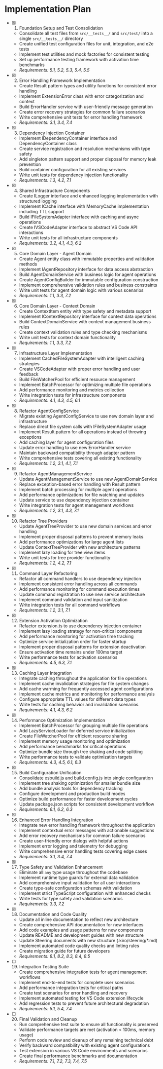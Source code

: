 # Implementation Plan

- [x] 1. Foundation Setup and Test Consolidation
  - Consolidate all test files from `src/__tests__/` and `src/test/` into a single `src/__tests__/` directory
  - Create unified test configuration files for unit, integration, and e2e tests
  - Implement test utilities and mock factories for consistent testing
  - Set up performance testing framework with activation time benchmarks
  - _Requirements: 5.1, 5.2, 5.3, 5.4, 5.5_

- [x] 2. Error Handling Framework Implementation
  - Create Result pattern types and utility functions for consistent error handling
  - Implement ExtensionError class with error categorization and context
  - Build ErrorHandler service with user-friendly message generation
  - Create error recovery strategies for common failure scenarios
  - Write comprehensive unit tests for error handling framework
  - _Requirements: 3.1, 3.4, 7.4_

- [x] 3. Dependency Injection Container
  - Implement IDependencyContainer interface and DependencyContainer class
  - Create service registration and resolution mechanisms with type safety
  - Add singleton pattern support and proper disposal for memory leak prevention
  - Build container configuration for all existing services
  - Write unit tests for dependency injection functionality
  - _Requirements: 1.3, 4.2, 7.1_

- [x] 4. Shared Infrastructure Components
  - Create ILogger interface and enhanced logging implementation with structured logging
  - Implement ICache interface with MemoryCache implementation including TTL support
  - Build IFileSystemAdapter interface with caching and async operations
  - Create IVSCodeAdapter interface to abstract VS Code API interactions
  - Write unit tests for all infrastructure components
  - _Requirements: 3.2, 4.1, 4.3, 6.2_

- [x] 5. Core Domain Layer - Agent Domain
  - Create Agent entity class with immutable properties and validation methods
  - Implement IAgentRepository interface for data access abstraction
  - Build AgentDomainService with business logic for agent operations
  - Create AgentConfigBuilder for immutable configuration construction
  - Implement comprehensive validation rules and business constraints
  - Write unit tests for agent domain logic with various scenarios
  - _Requirements: 1.1, 3.3, 7.2_

- [x] 6. Core Domain Layer - Context Domain
  - Create ContextItem entity with type safety and metadata support
  - Implement IContextRepository interface for context data operations
  - Build ContextDomainService with context management business rules
  - Create context validation rules and type checking mechanisms
  - Write unit tests for context domain functionality
  - _Requirements: 1.1, 3.3, 7.2_

- [x] 7. Infrastructure Layer Implementation
  - Implement CachedFileSystemAdapter with intelligent caching strategies
  - Create VSCodeAdapter with proper error handling and user feedback
  - Build FileWatcherPool for efficient resource management
  - Implement BatchProcessor for optimizing multiple file operations
  - Add performance monitoring and metrics collection
  - Write integration tests for infrastructure components
  - _Requirements: 4.1, 4.3, 4.5, 6.1_

- [x] 8. Refactor AgentConfigService
  - Migrate existing AgentConfigService to use new domain layer and infrastructure
  - Replace direct file system calls with IFileSystemAdapter usage
  - Implement Result pattern for all operations instead of throwing exceptions
  - Add caching layer for agent configuration files
  - Update error handling to use new ErrorHandler service
  - Maintain backward compatibility through adapter pattern
  - Write comprehensive tests covering all existing functionality
  - _Requirements: 1.2, 3.1, 4.1, 7.1_

- [x] 9. Refactor AgentManagementService
  - Update AgentManagementService to use new AgentDomainService
  - Replace exception-based error handling with Result pattern
  - Implement batch processing for multiple agent operations
  - Add performance optimizations for file watching and updates
  - Update service to use dependency injection container
  - Write integration tests for agent management workflows
  - _Requirements: 1.2, 3.1, 4.3, 7.1_

- [x] 10. Refactor Tree Providers
  - Update AgentTreeProvider to use new domain services and error handling
  - Implement proper disposal patterns to prevent memory leaks
  - Add performance optimizations for large agent lists
  - Update ContextTreeProvider with new architecture patterns
  - Implement lazy loading for tree view items
  - Write unit tests for tree provider functionality
  - _Requirements: 1.2, 4.2, 7.1_

- [x] 11. Command Layer Refactoring
  - Refactor all command handlers to use dependency injection
  - Implement consistent error handling across all commands
  - Add performance monitoring for command execution times
  - Update command registration to use new service architecture
  - Implement command validation and input sanitization
  - Write integration tests for all command workflows
  - _Requirements: 1.2, 3.1, 7.1_

- [x] 12. Extension Activation Optimization
  - Refactor extension.ts to use dependency injection container
  - Implement lazy loading strategy for non-critical components
  - Add performance monitoring for activation time tracking
  - Optimize service initialization order for faster startup
  - Implement proper disposal patterns for extension deactivation
  - Ensure activation time remains under 100ms target
  - Write performance tests for activation scenarios
  - _Requirements: 4.5, 6.3, 7.1_

- [x] 13. Caching Layer Integration
  - Integrate caching throughout the application for file operations
  - Implement cache invalidation strategies for file system changes
  - Add cache warming for frequently accessed agent configurations
  - Implement cache metrics and monitoring for performance analysis
  - Configure appropriate TTL values for different data types
  - Write tests for caching behavior and invalidation scenarios
  - _Requirements: 4.1, 4.3, 6.2_

- [x] 14. Performance Optimization Implementation
  - Implement BatchProcessor for grouping multiple file operations
  - Add LazyServiceLoader for deferred service initialization
  - Create FileWatcherPool for efficient resource sharing
  - Implement memory usage monitoring and optimization
  - Add performance benchmarks for critical operations
  - Optimize bundle size through tree shaking and code splitting
  - Write performance tests to validate optimization targets
  - _Requirements: 4.3, 4.5, 6.1, 6.3_

- [x] 15. Build Configuration Unification
  - Consolidate esbuild.js and build.config.js into single configuration
  - Implement tree shaking optimization for smaller bundle size
  - Add bundle analysis tools for dependency tracking
  - Configure development and production build modes
  - Optimize build performance for faster development cycles
  - Update package.json scripts for consistent development workflow
  - _Requirements: 6.1, 6.2, 6.3_

- [x] 16. Enhanced Error Handling Integration
  - Integrate new error handling framework throughout the application
  - Implement contextual error messages with actionable suggestions
  - Add error recovery mechanisms for common failure scenarios
  - Create user-friendly error dialogs with helpful actions
  - Implement error logging and telemetry for debugging
  - Write comprehensive error handling tests covering edge cases
  - _Requirements: 3.1, 3.4, 7.4_

- [x] 17. Type Safety and Validation Enhancement
  - Eliminate all `any` type usage throughout the codebase
  - Implement runtime type guards for external data validation
  - Add comprehensive input validation for all user interactions
  - Create type-safe configuration schemas with validation
  - Implement strict TypeScript configuration with enhanced checks
  - Write tests for type safety and validation scenarios
  - _Requirements: 3.3, 7.2_

- [x] 18. Documentation and Code Quality
  - Update all inline documentation to reflect new architecture
  - Create comprehensive API documentation for new interfaces
  - Add code examples and usage patterns for new components
  - Update README and development guides with new structure
  - Update Steering documents with new structure (.kiro/steering/*.md)
  - Implement automated code quality checks and linting rules
  - Create migration guide for future developers
  - _Requirements: 8.1, 8.2, 8.3, 8.4, 8.5_

- [ ] 19. Integration Testing Suite
  - Create comprehensive integration tests for agent management workflows
  - Implement end-to-end tests for complete user scenarios
  - Add performance integration tests for critical paths
  - Create test scenarios for error handling and recovery
  - Implement automated testing for VS Code extension lifecycle
  - Add regression tests to prevent future architectural degradation
  - _Requirements: 5.1, 5.4, 7.4_

- [ ] 20. Final Validation and Cleanup
  - Run comprehensive test suite to ensure all functionality is preserved
  - Validate performance targets are met (activation < 100ms, memory usage)
  - Perform code review and cleanup of any remaining technical debt
  - Verify backward compatibility with existing agent configurations
  - Test extension in various VS Code environments and scenarios
  - Create final performance benchmarks and documentation
  - _Requirements: 7.1, 7.2, 7.3, 7.4, 7.5_